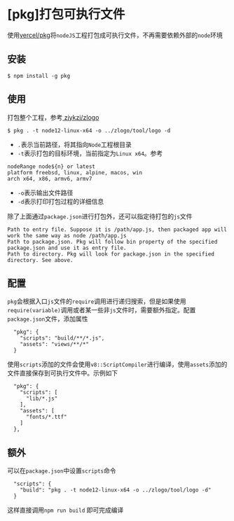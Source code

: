 
# [pkg]打包可执行文件

使用[vercel/pkg](https://github.com/vercel/pkg)将`nodeJS`工程打包成可执行文件，不再需要依赖外部的`node`环境

## 安装

```
$ npm install -g pkg
```

## 使用

打包整个工程，参考[ zjykzj/zlogo](https://github.com/zjykzj/zlogo)

```
$ pkg . -t node12-linux-x64 -o ../zlogo/tool/logo -d
```

* `.`表示当前路径，将其指向`Node`工程根目录
* `-t`表示打包的目标环境，当前指定为`Linux x64`。参考

```
nodeRange node${n} or latest
platform freebsd, linux, alpine, macos, win
arch x64, x86, armv6, armv7
```

* `-o`表示输出文件路径
* `-d`表示打印打包过程的详细信息

除了上面通过`package.json`进行打包外，还可以指定待打包的`js`文件

```
Path to entry file. Suppose it is /path/app.js, then packaged app will work the same way as node /path/app.js
Path to package.json. Pkg will follow bin property of the specified package.json and use it as entry file.
Path to directory. Pkg will look for package.json in the specified directory. See above.
```

## 配置

`pkg`会根据入口`js`文件的`require`调用进行递归搜索，但是如果使用`require(variable)`调用或者某一些非`js`文件时，需要额外指定。配置`package.json`文件，添加属性

```
  "pkg": {
    "scripts": "build/**/*.js",
    "assets": "views/**/*"
  }
```

使用`scripts`添加的文件会使用`v8::ScriptCompiler`进行编译，使用`assets`添加的文件直接保存到可执行文件中。示例如下

```
  "pkg": {
    "scripts": [
      "lib/*.js"
    ],
    "assets": [
      "fonts/*.ttf"
    ]
  },
```

## 额外

可以在`package.json`中设置`scripts`命令

```
  "scripts": {
    "build": "pkg . -t node12-linux-x64 -o ../zlogo/tool/logo -d"
  }
```

这样直接调用`npm run build` 即可完成编译